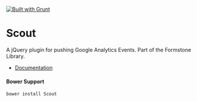 <a href="http://gruntjs.com" target="_blank"><img src="https://cdn.gruntjs.com/builtwith.png" alt="Built with Grunt"></a> 
# Scout 

A jQuery plugin for pushing Google Analytics Events. Part of the Formstone Library. 

- [Documentation](http://formstone.it/scout/) 

#### Bower Support 
`bower install Scout`
